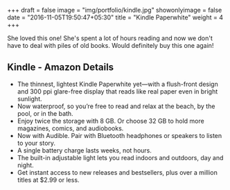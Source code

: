 +++
draft = false
image = "img/portfolio/kindle.jpg"
showonlyimage = false
date = "2016-11-05T19:50:47+05:30"
title = "Kindle Paperwhite"
weight = 4
+++

She loved this one! She's spent a lot of hours reading and now we don't have to deal with piles of old books. Would definitely buy this one again!
<!--more-->


## Kindle - Amazon Details

- The thinnest, lightest Kindle Paperwhite yet—with a flush-front design and 300 ppi glare-free display that reads like real paper even in bright sunlight.
- Now waterproof, so you’re free to read and relax at the beach, by the pool, or in the bath.
- Enjoy twice the storage with 8 GB. Or choose 32 GB to hold more magazines, comics, and audiobooks.
- Now with Audible. Pair with Bluetooth headphones or speakers to listen to your story.
- A single battery charge lasts weeks, not hours.
- The built-in adjustable light lets you read indoors and outdoors, day and night.
- Get instant access to new releases and bestsellers, plus over a million titles at $2.99 or less.
